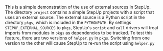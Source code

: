This is a simple demonstration of the use of external sources in StepUp.
The directory `project` contains a simple StepUp projects
with a script that uses an external source.
The external source is a Python script in the directory `pkgs`,
which is included in the `PYTHONPATH`.
By settings `STEPUP_EXTERNAL_SOURCES` to `pkgs`,
StepUp's `script` and `call` drivers will treat imports from modules in `pkgs`
as dependencies to be tracked.
To test this feature, there are two versions of `helper.py` in `pkgs`.
Switching from one version to the other
will cause StepUp to re-run the script using `helper.py`
